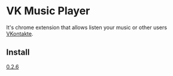 VK Music Player
=============

It's  chrome extension that allows listen your music or other users [VKontakte](http://vk.com/).

## Install
[0.2.6](https://chrome.google.com/webstore/detail/vk-music-player/ealjjeaapaifdfmlgglpkkjdgkpniaeg)


